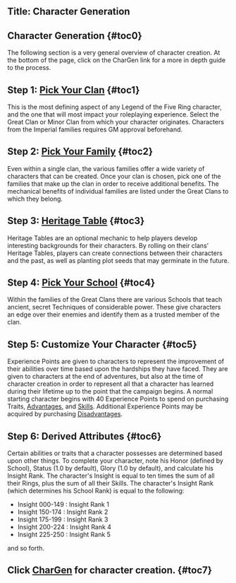 Title: Character Generation
---
## <span>Character Generation</span> {#toc0}

The following section is a very general overview of character creation. At the bottom of the page, click on the CharGen link for a more in depth guide to the process.

## <span>Step 1: <a href="/l5r/families">Pick Your Clan</a></span> {#toc1}

This is the most defining aspect of any Legend of the Five Ring character, and the one that will most impact your roleplaying experience. Select the Great Clan or Minor Clan from which your character originates. Characters from the Imperial families requires GM approval beforehand.

## <span>Step 2: <a href="/l5r/families">Pick Your Family</a></span> {#toc2}

Even within a single clan, the various families offer a wide variety of characters that can be created. Once your clan is chosen, pick one of the families that make up the clan in order to receive additional benefits. The mechanical benefits of individual families are listed under the Great Clans to which they belong.

## <span>Step 3: <a href="/l5r/heritage">Heritage Table</a></span> {#toc3}

Heritage Tables are an optional mechanic to help players develop interesting backgrounds for their characters. By rolling on their clans’ Heritage Tables, players can create connections between their characters and the past, as well as planting plot seeds that may germinate in the future.

## <span>Step 4: <a href="/l5r/schools">Pick Your School</a></span> {#toc4}

Within the families of the Great Clans there are various Schools that teach ancient, secret Techniques of considerable power. These give characters an edge over their enemies and identify them as a trusted member of the clan.

## <span>Step 5: Customize Your Character</span> {#toc5}

Experience Points are given to characters to represent the improvement of their abilities over time based upon the hardships they have faced. They are given to characters at the end of adventures, but also at the time of character creation in order to represent all that a character has learned during their lifetime up to the point that the campaign begins. A normal starting character begins with 40 Experience Points to spend on purchasing Traits, <a href="/l5r/advantages">Advantages</a>, and <a href="/l5r/skills">Skills</a>. Additional Experience Points may be acquired by purchasing <a href="/l5r/disadvantages">Disadvantages</a>.

## <span>Step 6: Derived Attributes</span> {#toc6}

Certain abilities or traits that a character possesses are determined based upon other things. To complete your character, note his Honor (defined by School), Status (1.0 by default), Glory (1.0 by default), and calculate his Insight Rank. The character's Insight is equal to ten times the sum of all their Rings, plus the sum of all their Skills. The character's Insight Rank (which determines his School Rank) is equal to the following:

- Insight 000-149 : Insight Rank 1
- Insight 150-174 : Insight Rank 2
- Insight 175-199 : Insight Rank 3
- Insight 200-224 : Insight Rank 4
- Insight 225-250 : Insight Rank 5

and so forth.

## <span>Click <a href="/l5r/chargen">CharGen</a> for character creation.</span> {#toc7}

